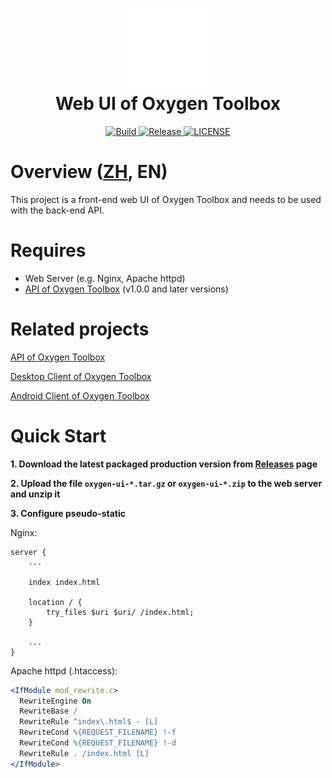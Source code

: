 <div align="center">
    <h1>
        <img alt="Logo" src="doc/logo.svg" width="128">
        <br>
        <span>Web UI of Oxygen Toolbox</span>
    </h1>
</div>
<div align="center">
    <a href="https://ci.fatweb.top/job/Oxygen%20Toolbox%20UI/">
        <img alt="Build" src="https://ci.fatweb.top/job/Oxygen%20Toolbox%20UI/badge/icon">
    </a>
    <a href="https://github.com/FatttSnake/oxygen-ui/releases/latest">
        <img alt="Release" src="https://img.shields.io/github/v/release/FatttSnake/oxygen-ui">
    </a>
    <a href="LICENSE">
        <img alt="LICENSE" src="https://img.shields.io/github/license/FatttSnake/oxygen-ui">
    </a>
</div>

# Overview ([ZH](README_zh.md), EN)

This project is a front-end web UI of Oxygen Toolbox and needs to be used with the back-end API.

# Requires

- Web Server (e.g. Nginx, Apache httpd)
- [API of Oxygen Toolbox](https://github.com/FatttSnake/oxygen-api) (v1.0.0 and later versions)

# Related projects

[API of Oxygen Toolbox](https://github.com/FatttSnake/oxygen-api)

[Desktop Client of Oxygen Toolbox](https://github.com/FatttSnake/oxygen-desktop)

[Android Client of Oxygen Toolbox](https://github.com/FatttSnake/oxygen-android)

# Quick Start

**1. Download the latest packaged production version from [Releases](https://github.com/FatttSnake/oxygen-ui/releases/latest) page**

**2. Upload the file `oxygen-ui-*.tar.gz` or `oxygen-ui-*.zip` to the web server and unzip it**

**3. Configure pseudo-static**

Nginx:

```nginx
server {
    ...
    
    index index.html
    
    location / {
        try_files $uri $uri/ /index.html;
    }
    
    ...
}
```

Apache httpd (.htaccess):

```apache
<IfModule mod_rewrite.c>
  RewriteEngine On
  RewriteBase /
  RewriteRule ^index\.html$ - [L]
  RewriteCond %{REQUEST_FILENAME} !-f
  RewriteCond %{REQUEST_FILENAME} !-d
  RewriteRule . /index.html [L]
</IfModule>
```
